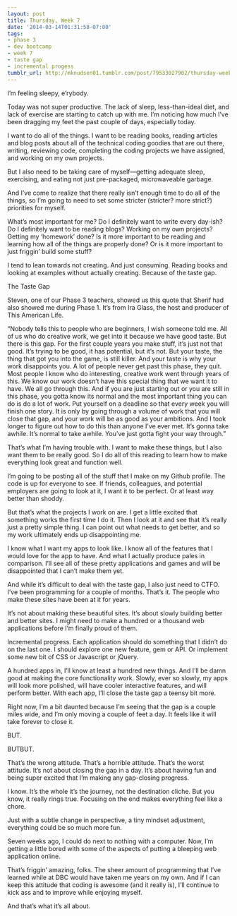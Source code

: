 ```yaml
---
layout: post
title: Thursday, Week 7
date: '2014-03-14T01:31:58-07:00'
tags:
- phase 3
- dev bootcamp
- week 7
- taste gap
- incremental progess
tumblr_url: http://mknudsen01.tumblr.com/post/79533027902/thursday-week-7
---
```



I’m feeling sleepy, e’rybody.

Today was not super productive. The lack of sleep, less-than-ideal diet, and lack of exercise are starting to catch up with me. I’m noticing how much I’ve been dragging my feet the past couple of days, especially today.

I want to do all of the things. I want to be reading books, reading articles and blog posts about all of the technical coding goodies that are out there, writing, reviewing code, completing the coding projects we have assigned, and working on my own projects.

But I also need to be taking care of myself—getting adequate sleep, exercising, and eating not just pre-packaged, microwaveable garbage.

And I’ve come to realize that there really isn’t enough time to do all of the things, so I’m going to need to set some stricter (stricter? more strict?) priorities for myself.

What’s most important for me? Do I definitely want to write every day-ish? Do I definitely want to be reading blogs? Working on my own projects? Getting my ‘homework’ done? Is it more important to be reading and learning how all of the things are properly done? Or is it more important to just friggin’ build some stuff?

I tend to lean towards not creating. And just consuming. Reading books and looking at examples without actually creating. Because of the taste gap.

The Taste Gap

Steven, one of our Phase 3 teachers, showed us this quote that Sherif had also showed me during Phase 1. It’s from Ira Glass, the host and producer of This American Life.

“Nobody tells this to people who are beginners, I wish someone told me. All of us who do creative work, we get into it because we have good taste. But there is this gap. For the first couple years you make stuff, it’s just not that good. It’s trying to be good, it has potential, but it’s not. But your taste, the thing that got you into the game, is still killer. And your taste is why your work disappoints you. A lot of people never get past this phase, they quit. Most people I know who do interesting, creative work went through years of this. We know our work doesn’t have this special thing that we want it to have. We all go through this. And if you are just starting out or you are still in this phase, you gotta know its normal and the most important thing you can do is do a lot of work. Put yourself on a deadline so that every week you will finish one story. It is only by going through a volume of work that you will close that gap, and your work will be as good as your ambitions. And I took longer to figure out how to do this than anyone I’ve ever met. It’s gonna take awhile. It’s normal to take awhile. You’ve just gotta fight your way through.”

That’s what I’m having trouble with. I want to make these things, but I also want them to be really good. So I do all of this reading to learn how to make everything look great and function well.

I’m going to be posting all of the stuff that I make on my Github profile. The code is up for everyone to see. If friends, colleagues, and potential employers are going to look at it, I want it to be perfect. Or at least way better than shoddy.

But that’s what the projects I work on are. I get a little excited that something works the first time I do it. Then I look at it and see that it’s really just a pretty simple thing. I can point out what needs to get better, and so my work ultimately ends up disappointing me.

I know what I want my apps to look like. I know all of the features that I would love for the app to have. And what I actually produce pales in comparison. I’ll see all of these pretty applications and games and will be disappointed that I can’t make them yet.



And while it’s difficult to deal with the taste gap, I also just need to CTFO. I’ve been programming for a couple of months. That’s it. The people who make these sites have been at it for years.

It’s not about making these beautiful sites. It’s about slowly building better and better sites. I might need to make a hundred or a thousand web applications before I’m finally proud of them.

Incremental progress. Each application should do something that I didn’t do on the last one. I should explore one new feature, gem or API. Or implement some new bit of CSS or Javascript or jQuery.

A hundred apps in, I’ll know at least a hundred new things. And I’ll be damn good at making the core functionality work. Slowly, ever so slowly, my apps will look more polished, will have cooler interactive features, and will perform better. With each app, I’ll close the taste gap a teensy bit more.

Right now, I’m a bit daunted because I’m seeing that the gap is a couple miles wide, and I’m only moving a couple of feet a day. It feels like it will take forever to close it.

BUT.

BUTBUT.

That’s the wrong attitude. That’s a horrible attitude. That’s the worst attitude. It’s not about closing the gap in a day. It’s about having fun and being super excited that I’m making any gap-closing progress.

I know. It’s the whole it’s the journey, not the destination cliche. But you know, it really rings true. Focusing on the end makes everything feel like a chore.

Just with a subtle change in perspective, a tiny mindset adjustment, everything could be so much more fun.

Seven weeks ago, I could do next to nothing with a computer. Now, I’m getting a little bored with some of the aspects of putting a bleeping web application online.

That’s friggin’ amazing, folks. The sheer amount of programming that I’ve learned while at DBC would have taken me years on my own. And if I can keep this attitude that coding is awesome (and it really is), I’ll continue to kick ass and to improve while enjoying myself.

And that’s what it’s all about.

